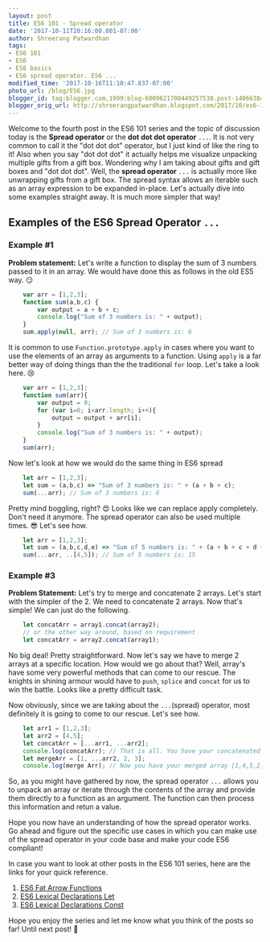 ```yaml
---
layout: post
title: ES6 101 - Spread operator
date: '2017-10-11T20:16:00.001-07:00'
author: Shreerang Patwardhan
tags:
- ES6 101
- ES6
- ES6 basics
- ES6 spread operator. ES6 ...
modified_time: '2017-10-16T11:10:47.837-07:00'
photo_url: /blog/ES6.jpg
blogger_id: tag:blogger.com,1999:blog-6009621700449257538.post-14066384468544939
blogger_orig_url: http://shreerangpatwardhan.blogspot.com/2017/10/es6-101-spread-operator.html
---
```


Welcome to the fourth post in the ES6 101 series and the topic of discussion today is the **Spread operator** or the **dot dot dot operator** ```...```. It is not very common to call it the "dot dot dot" operator, but I just kind of like the ring to it! Also when you say "dot dot dot" it actually helps me visualize unpacking multiple gifts from a gift box. Wondering why I am taking about gifts and gift boxes and "dot dot dot". Well, the **spread operator** ```...``` is actually more like unwrapping gifts from a gift box. The spread syntax allows an iterable such as an array expression to be expanded in-place. Let's actually dive into some examples straight away. It is much more simpler that way!

## Examples of the ES6 Spread Operator ```...```
### Example #1
**Problem statement:** Let's write a function to display the sum of 3 numbers passed to it in an array.
We would have done this as follows in the old ES5 way. &#128527;
```javascript
    var arr = [1,2,3];
    function sum(a,b,c) {
        var output = a + b + c;
        console.log("Sum of 3 numbers is: " + output);
    }
    sum.apply(null, arr); // Sum of 3 numbers is: 6
```
It is common to use ```Function.prototype.apply``` in cases where you want to use the elements of an array as arguments to a function. Using ```apply``` is a far better way of doing things than the the traditional ```for``` loop. Let's take a look here. &#128546;
```javascript
    var arr = [1,2,3];
    function sum(arr){
        var output = 0;
        for (var i=0; i<arr.length; i++){
            output = output + arr[i];
        }
        console.log("Sum of 3 numbers is: " + output);
    }
    sum(arr);
```
Now let's look at how we would do the same thing in ES6 spread
```javascript
    let arr = [1,2,3];
    let sum = (a,b,c) => "Sum of 3 numbers is: " + (a + b + c);
    sum(...arr); // Sum of 3 numbers is: 6
```
Pretty mind boggling, right? &#128525; Looks like we can replace apply completely. Don't need it anymore. The spread operator can also be used multiple times. &#128526; Let's see how.
```javascript
    let arr = [1,2,3];
    let sum = (a,b,c,d,e) => "Sum of 5 numbers is: " + (a + b + c + d + e);
    sum(...arr, ..[4,5]); // Sum of 5 numbers is: 15
```

### Example #3
**Problem Statement:** Let's try to merge and concatenate 2 arrays.
Let's start with the simpler of the 2. We need to concatenate 2 arrays. Now that's simple! We can just do the following.
```javascript
    let concatArr = array1.concat(array2);
    // or the other way around, based on requirement
    let concatArr = array2.concat(array1);
```
No big deal! Pretty straightforward. Now let's say we have to merge 2 arrays at a specific location. How would we go about that? Well, array's have some very powerful methods that can come to our rescue. The knights in shining armour would have to ```push```, ```splice``` and ```concat``` for us to win the battle. Looks like a pretty difficult task.

Now obviously, since we are taking about the ```...```(spread) operator, most definitely it is going to come to our rescue. Let's see how.
```javascript
    let arr1 = [1,2,3];
    let arr2 = [4,5];
    let concatArr = [...arr1, ...arr2];
    console.log(concatArr); // That is all. You have your concatenated array!
    let mergeArr = [1, ...arr2, 2, 3];
    console.log(merge Arr); // Now you have your merged array [1,4,5,2,3]
```

So, as you might have gathered by now, the spread operator ```...``` allows you to unpack an array or iterate through the contents of the array and provide them directly to a function as an argument. The function can then process this information and retun a value.

Hope you now have an understanding of how the spread operator works. Go ahead and figure out the specific use cases in which you can make use of the spread operator in your code base and make your code ES6 compliant!

In case you want to look at other posts in the ES6 101 series, here are the links for your quick reference.
1. [ES6 Fat Arrow Functions](https://theuidev.github.io/es6-fat-arrow-functions/)
2. [ES6 Lexical Declarations Let](https://theuidev.github.io/es6-101-lexical-declarations-let/)
3. [ES6 Lexical Declarations Const](https://theuidev.github.io/es6-101-lexical-declarations-const/)

Hope you enjoy the series and let me know what you think of the posts so far! Until next post! &#128588;
